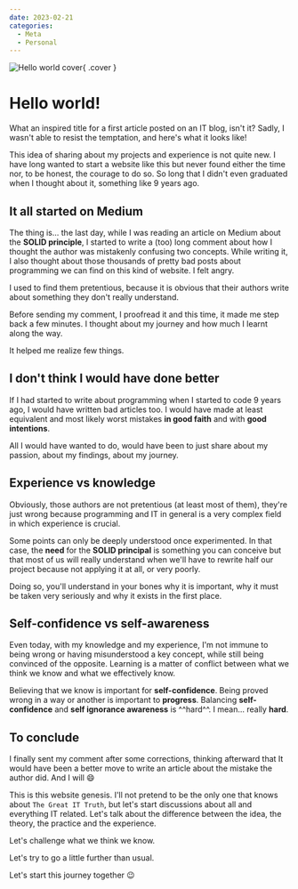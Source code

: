 ```yaml
---
date: 2023-02-21
categories:
  - Meta
  - Personal
---
```


![Hello world cover](/assets/images/blog/hello-world/cover.jpg){ .cover }

# Hello world!

What an inspired title for a first article posted on an IT blog, isn't it? Sadly, I wasn't able to resist the temptation, and here's what it looks like!

This idea of sharing about my projects and experience is not quite new. I have long wanted to start a website
like this but never found either the time nor, to be honest, the courage to do so. So long that I didn't even graduated when I thought about it,
something like 9 years ago.

<!-- more -->

## It all started on Medium

The thing is... the last day, while I was reading an article on Medium about the **SOLID principle**, I started to write
a (too) long comment about how I thought the author was mistakenly confusing two concepts. While writing it, I also thought
about those thousands of pretty bad posts about programming we can find on this kind of website. I felt angry.

I used to find them pretentious, because it is obvious that their authors write about something they don't really understand.

Before sending my comment, I proofread it and this time, it made me step back a few minutes. I thought about my journey and how much I learnt along the way.

It helped me realize few things.

## I don't think I would have done better

If I had started to write about programming when I started to code 9 years ago, I would have written bad articles too.
I would have made at least equivalent and most likely worst mistakes **in good faith** and with **good intentions**. 

All I would have wanted to do, would have been to just share about my passion, about my findings, about my journey.

## Experience vs knowledge 

Obviously, those authors are not pretentious (at least most of them), they're just wrong because programming and IT in general is a very complex field in which experience is crucial.

Some points can only be deeply understood once experimented. In that case, the **need** for the **SOLID principal** is something you can conceive but that most of us will really understand
when we'll have to rewrite half our project because not applying it at all, or very poorly.

Doing so, you'll understand in your bones why it is important, 
why it must be taken very seriously and why it exists in the first place.

## Self-confidence vs self-awareness

Even today, with my knowledge and my experience, I'm not immune to being wrong or having misunderstood a key concept, while still being convinced of the opposite. 
Learning is a matter of conflict between what we think we know and what we effectively know. 

Believing that we know is important for **self-confidence**. Being proved wrong in a way or another is important
to **progress**. Balancing **self-confidence** and **self ignorance awareness** is ^^hard^^. I mean... really **hard**.

## To conclude

I finally sent my comment after some corrections, thinking afterward that It would have been a better move to write an article about the mistake the author did. And I will :smile:

This is this website genesis. I'll not pretend to be the only one that knows about `The Great IT Truth`, but let's start discussions about
all and everything IT related. Let's talk about the difference between the idea, the theory, the practice and the experience.

Let's challenge what we think we know.

Let's try to go a little further than usual.

Let's start this journey together :wink: